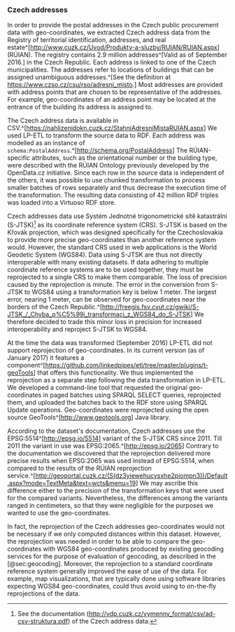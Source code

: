 ### Czech addresses

In order to provide the postal addresses in the Czech public procurement data with geo-coordinates, we extracted Czech address data from the Registry of territorial identification, addresses, and real estate^[<http://www.cuzk.cz/Uvod/Produkty-a-sluzby/RUIAN/RUIAN.aspx>] (RÚIAN).
The registry contains 2.9 million addresses^[Valid as of September 2016.] in the Czech Republic.
Each address is linked to one of the Czech municipalities.
The addresses refer to locations of buildings that can be assigned unambiguous addresses.^[See the definition at <https://www.czso.cz/csu/rso/adresni_misto>.]
Most addresses are provided with address points that are chosen to be representative of the addresses.
For example, geo-coordinates of an address point may be located at the entrance of the building its address is assigned to.

The Czech address data is available in CSV.^[<https://nahlizenidokn.cuzk.cz/StahniAdresniMistaRUIAN.aspx>]
We used LP-ETL to transform the source data to RDF.
Each address was modelled as an instance of `schema:PostalAddress`.^[<http://schema.org/PostalAddress>]
The RÚIAN-specific attributes, such as the orientational number or the building type, were described with the RÚIAN Ontology previously developed by the OpenData.cz initiative.
Since each row in the source data is independent of the others, it was possible to use chunked transformation to process smaller batches of rows separately and thus decrease the execution time of the transformation.
The resulting data consisting of 42 million RDF triples was loaded into a Virtuoso RDF store. 

Czech addresses data use Systém Jednotné trigonometrické sítě katastrální (S-JTSK)[^S-JTSK] as its coordinate reference system (CRS).
S-JTSK is based on the Křovák projection, which was designed specifically for the Czechoslovakia to provide more precise geo-coordinates than another reference system would.
However, the standard CRS used in web applications is the World Geodetic System (WGS84).
Data using S-JTSK are thus not directly interoperable with many existing datasets.
If data adhering to multiple coordinate reference systems are to be used together, they must be reprojected to a single CRS to make them comparable.
The loss of precision caused by the reprojection is minute.
The error in the conversion from S-JTSK to WGS84 using a transformation key is below 1 meter.
The largest error, nearing 1 meter, can be observed for geo-coordinates near the borders of the Czech Republic.^[<http://freegis.fsv.cvut.cz/gwiki/S-JTSK_/_Chyba_p%C5%99i_transformaci_z_WGS84_do_S-JTSK>]
We therefore decided to trade this minor loss in precision for increased interoperability and reproject S-JTSK to WGS84.

At the time the data was transformed (September 2016) LP-ETL did not support reprojection of geo-coordinates.
In its current version (as of January 2017) it features a component^[<https://github.com/linkedpipes/etl/tree/master/plugins/t-geoTools>] that offers this functionality. 
We thus implemented the reprojection as a separate step following the data transformation in LP-ETL.
We developed a command-line tool that requested the original geo-coordinates in paged batches using SPARQL SELECT queries, reprojected them, and uploaded the batches back to the RDF store using SPARQL Update operations.
Geo-coordinates were reprojected using the open source GeoTools^[<http://www.geotools.org>] Java library.

According to the dataset's documentation, Czech addresses use the EPSG:5514^[<http://epsg.io/5514>] variant of the S-JTSK CRS since 2011. 
Till 2011 the variant in use was EPSG:2065.^[<http://epsg.io/2065>]
Contrary to the documentation we discovered that the reprojection delivered more precise results when EPSG:2065 was used instead of EPSG:5514, when compared to the results of the RÚIAN reprojection service.^[<http://geoportal.cuzk.cz/(S(dz3yiewehucysxhe2piompn3))/Default.aspx?mode=TextMeta&text=wcts&menu=19>]
We may ascribe this difference either to the precision of the transformation keys that were used for the compared variants.
Nevertheless, the differences among the variants ranged in centimeters, so that they were negligible for the purposes we wanted to use the geo-coordinates.

In fact, the reprojection of the Czech addresses geo-coordinates would not be necessary if we only computed distances within this dataset.
However, the reprojection was needed in order to be able to compare the geo-coordinates with WGS84 geo-coordinates produced by existing geocoding services for the purpose of evaluation of geocoding, as described in the [@sec:geocoding].
Moreover, the reprojection to a standard coordinate reference system generally improved the ease of use of the data.
For example, map visualizations, that are typically done using software libraries expecting WGS84 geo-coordinates, could thus avoid using to on-the-fly reprojections of the data. 

[^S-JTSK]: See the documentation (<http://vdp.cuzk.cz/vymenny_format/csv/ad-csv-struktura.pdf>) of the Czech address data.
